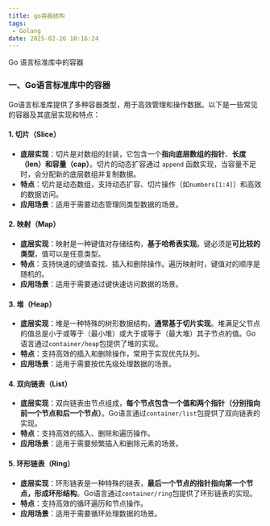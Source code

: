 ```yaml
---
title: go容器结构
tags:
 - Golang
date: 2025-02-26 10:16:24
---
```


Go 语言标准库中的容器

<!--more-->


### 一、Go语言标准库中的容器

Go语言标准库提供了多种容器类型，用于高效管理和操作数据。以下是一些常见的容器及其底层实现和特点：

#### 1. 切片（Slice）

- **底层实现**：切片是对数组的封装，它包含一个**指向底层数组的指针**、**长度（len）**和**容量（cap）**。切片的动态扩容通过 `append` 函数实现，当容量不足时，会分配新的底层数组并复制数据。
- **特点**：切片是动态数组，支持动态扩容、切片操作（如`numbers[1:4]`）和高效的数据访问。
- **应用场景**：适用于需要动态管理同类型数据的场景。

#### 2. 映射（Map）
- **底层实现**：映射是一种键值对存储结构，**基于哈希表实现**。键必须是**可比较的类型**，值可以是任意类型。
- **特点**：支持快速的键值查找、插入和删除操作。遍历映射时，键值对的顺序是随机的。
- **应用场景**：适用于需要通过键快速访问数据的场景。

#### 3. 堆（Heap）
- **底层实现**：堆是一种特殊的树形数据结构，**通常基于切片实现**。堆满足父节点的值总是小于或等于（最小堆）或大于或等于（最大堆）其子节点的值。Go语言通过`container/heap`包提供了堆的实现。
- **特点**：支持高效的插入和删除操作，常用于实现优先队列。
- **应用场景**：适用于需要按优先级处理数据的场景。

#### 4. 双向链表（List）
- **底层实现**：双向链表由节点组成，**每个节点包含一个值和两个指针（分别指向前一个节点和后一个节点）**。Go语言通过`container/list`包提供了双向链表的实现。
- **特点**：支持高效的插入、删除和遍历操作。
- **应用场景**：适用于需要频繁插入和删除元素的场景。

#### 5. 环形链表（Ring）

- **底层实现**：环形链表是一种特殊的链表，**最后一个节点的指针指向第一个节点，形成环形结构**。Go语言通过`container/ring`包提供了环形链表的实现。
- **特点**：支持高效的循环遍历和节点操作。
- **应用场景**：适用于需要循环处理数据的场景。
